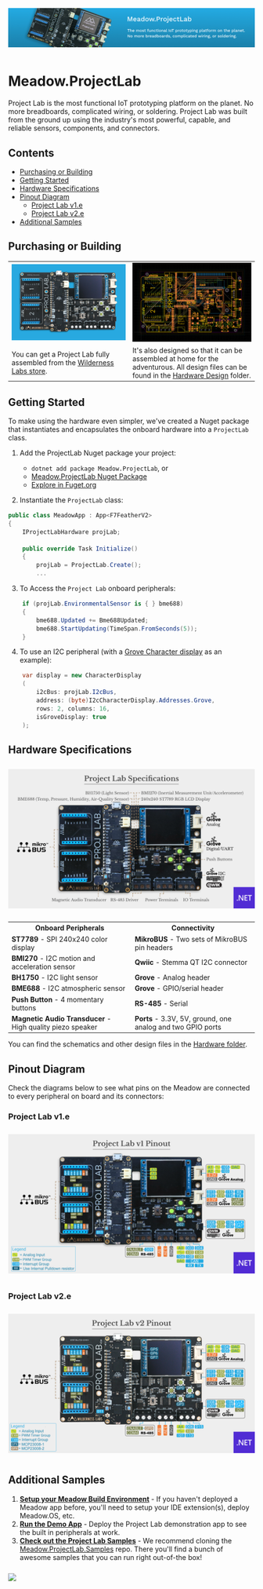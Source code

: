 <img src="Design/banner.jpg" style="margin-bottom:10px" />

# Meadow.ProjectLab

Project Lab is the most functional IoT prototyping platform on the planet. No more breadboards, complicated wiring, or soldering. Project Lab was built from the ground up using the industry's most powerful, capable, and reliable sensors, components, and connectors.

## Contents
* [Purchasing or Building](#purchasing-or-building)
* [Getting Started](#getting-started)
* [Hardware Specifications](#hardware-specifications)
* [Pinout Diagram](#pinout-diagram)
  * [Project Lab v1.e](#project-lab-v1e)
  * [Project Lab v2.e](#project-lab-v2e)
* [Additional Samples](#additional-samples)

## Purchasing or Building

<table width="100%">
    <tr>
        <td>
            <img src="Design/ProjectLab-Store.jpg" />
        </td>
        <td>
            <img src="Design/ProjectLab-PCB.jpg" /> 
        </td>
    </tr>
    <tr>
        <td>
            You can get a Project Lab fully assembled from the <a href="https://store.wildernesslabs.co/collections/frontpage/products/project-lab-board">Wilderness Labs store</a>.
        </td>
        <td> 
            It's also designed so that it can be assembled at home for the adventurous. All design files can be found in the <a href="/Hardware">Hardware Design</a> folder.
        </td>
    </tr>
</table>

## Getting Started

To make using the hardware even simpler, we've created a Nuget package that instantiates and encapsulates the onboard hardware into a `ProjectLab` class.

1. Add the ProjectLab Nuget package your project: 
    - `dotnet add package Meadow.ProjectLab`, or
    - [Meadow.ProjectLab Nuget Package](https://www.nuget.org/packages/Meadow.ProjectLab)
    - [Explore in Fuget.org](https://www.fuget.org/packages/Meadow.ProjectLab/0.1.0/lib/netstandard2.1/ProjectLab.dll/Meadow.Devices/ProjectLab)

2. Instantiate the `ProjectLab` class:  
```csharp
public class MeadowApp : App<F7FeatherV2>
{
    IProjectLabHardware projLab;

    public override Task Initialize()
    {
        projLab = ProjectLab.Create();
        ...
```

3. To Access the `Project Lab` onboard peripherals:
```csharp
    if (projLab.EnvironmentalSensor is { } bme688)
    {
        bme688.Updated += Bme688Updated;
        bme688.StartUpdating(TimeSpan.FromSeconds(5));
    }
```

4. To use an I2C peripheral (with a [Grove Character display](https://wiki.seeedstudio.com/Grove-16x2_LCD_Series) as an example):
```csharp
    var display = new CharacterDisplay
    (
        i2cBus: projLab.I2cBus,
        address: (byte)I2cCharacterDisplay.Addresses.Grove,
        rows: 2, columns: 16,
        isGroveDisplay: true
    );
```

## Hardware Specifications

<img src="Design/project-lab-specs.jpg" style="margin-top:10px;margin-bottom:10px" />

<table>
    <tr>
        <th>Onboard Peripherals</th>
        <th>Connectivity</th>
    </tr>
    <tr>
        <td><strong>ST7789</strong> - SPI 240x240 color display</li></td>
        <td><strong>MikroBUS</strong> - Two sets of MikroBUS pin headers</td>
    </tr>
    <tr>
        <td><strong>BMI270</strong> - I2C motion and acceleration sensor</td>
        <td><strong>Qwiic</strong> - Stemma QT I2C connector</td>
    </tr>
    <tr>
        <td><strong>BH1750</strong> - I2C light sensor</td>
        <td><strong>Grove</strong> - Analog header</td>
    </tr>
    <tr>
        <td><strong>BME688</strong> - I2C atmospheric sensor</td>
        <td><strong>Grove</strong> - GPIO/serial header</td>
    </tr>
    <tr>
        <td><strong>Push Button</strong> - 4 momentary buttons</td>
        <td><strong>RS-485</strong> - Serial</td>
    </tr>
    <tr>
        <td><strong>Magnetic Audio Transducer</strong> - High quality piezo speaker</td>
        <td><strong>Ports</strong> - 3.3V, 5V, ground, one analog and two GPIO ports</td>
    </tr>
</table>

You can find the schematics and other design files in the [Hardware folder](Source/Hardware).

## Pinout Diagram

Check the diagrams below to see what pins on the Meadow are connected to every peripheral on board and its connectors:
&nbsp;

### Project Lab v1.e

<img src="Design/PinoutV1.jpg" style="margin-top:10px;margin-bottom:10px" />

### Project Lab v2.e

<img src="Design/PinoutV2.jpg" style="margin-top:10px;margin-bottom:10px" />

## Additional Samples

1. **[Setup your Meadow Build Environment](http://developer.wildernesslabs.co/Meadow/Getting_Started/Deploying_Meadow/)** - If you haven't deployed a Meadow app before, you'll need to setup your IDE extension(s), deploy Meadow.OS, etc.
2. **[Run the Demo App](Source/ProjectLab_Demo)** - Deploy the Project Lab demonstration app to see the built in peripherals at work.
3. **[Check out the Project Lab Samples](https://github.com/WildernessLabs/Meadow.ProjectLab.Samples)** - We recommend cloning the [Meadow.ProjectLab.Samples](https://github.com/WildernessLabs/Meadow.ProjectLab.Samples) repo. There you'll find a bunch of awesome samples that you can run right out-of-the box! 
<a href="https://github.com/WildernessLabs/Meadow.ProjectLab.Samples">
    <img src="Design/project-lab-samples.png" style="margin-top:10px;margin-bottom:10px" />
</a>